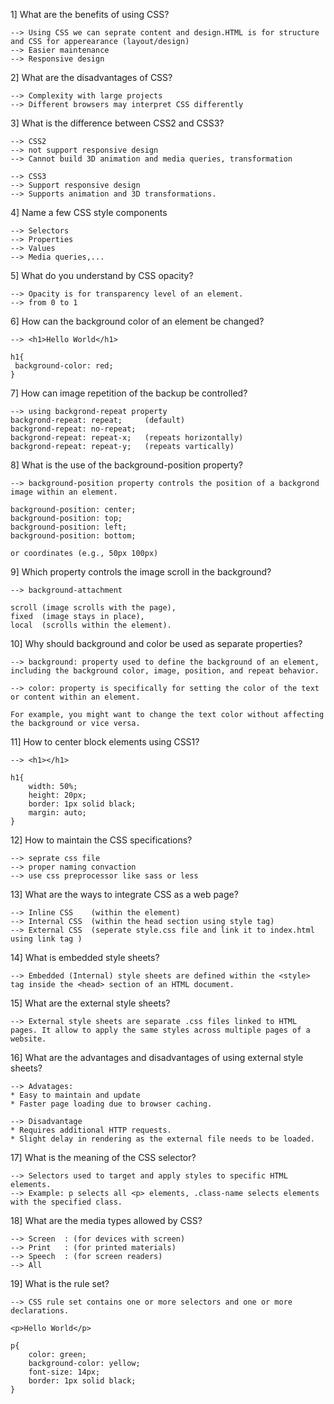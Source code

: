 1] What are the benefits of using CSS?

    --> Using CSS we can seprate content and design.HTML is for structure and CSS for apperearance (layout/design)
    --> Easier maintenance
    --> Responsive design

2] What are the disadvantages of CSS?

    --> Complexity with large projects
    --> Different browsers may interpret CSS differently

3] What is the difference between CSS2 and CSS3?

    --> CSS2
    --> not support responsive design
    --> Cannot build 3D animation and media queries, transformation

    --> CSS3
    --> Support responsive design
    --> Supports animation and 3D transformations.

4] Name a few CSS style components

    --> Selectors
    --> Properties
    --> Values
    --> Media queries,...

5] What do you understand by CSS opacity?

    --> Opacity is for transparency level of an element.
    --> from 0 to 1

6] How can the background color of an element be changed?

    --> <h1>Hello World</h1>

    h1{
     background-color: red;
    }

7] How can image repetition of the backup be controlled?

    --> using backgrond-repeat property
    backgrond-repeat: repeat;     (default)
    backgrond-repeat: no-repeat;
    backgrond-repeat: repeat-x;   (repeats horizontally) 
    backgrond-repeat: repeat-y;   (repeats vartically)

8] What is the use of the background-position property?

    --> background-position property controls the position of a backgrond image within an element.

    background-position: center;
    background-position: top;
    background-position: left;
    background-position: bottom;

    or coordinates (e.g., 50px 100px)

9] Which property controls the image scroll in the background?

    --> background-attachment

    scroll (image scrolls with the page),
    fixed  (image stays in place),
    local  (scrolls within the element).


10] Why should background and color be used as separate properties?

    --> background: property used to define the background of an element, including the background color, image, position, and repeat behavior.

    --> color: property is specifically for setting the color of the text or content within an element.
    
    For example, you might want to change the text color without affecting the background or vice versa.

11] How to center block elements using CSS1?

    --> <h1></h1>

    h1{
        width: 50%;
        height: 20px;
        border: 1px solid black;
        margin: auto;
    }

12] How to maintain the CSS specifications?

    --> seprate css file 
    --> proper naming convaction
    --> use css preprocessor like sass or less


13] What are the ways to integrate CSS as a web page?

    --> Inline CSS    (within the element)
    --> Internal CSS  (within the head section using style tag)
    --> External CSS  (seperate style.css file and link it to index.html using link tag )

14] What is embedded style sheets?

    --> Embedded (Internal) style sheets are defined within the <style> tag inside the <head> section of an HTML document.

15] What are the external style sheets?

    --> External style sheets are separate .css files linked to HTML pages. It allow to apply the same styles across multiple pages of a website.

16] What are the advantages and disadvantages of using external style sheets?

    --> Advatages:
    * Easy to maintain and update
    * Faster page loading due to browser caching.

    --> Disadvantage
    * Requires additional HTTP requests.
    * Slight delay in rendering as the external file needs to be loaded.

17] What is the meaning of the CSS selector?

    --> Selectors used to target and apply styles to specific HTML elements. 
    --> Example: p selects all <p> elements, .class-name selects elements with the specified class.

18] What are the media types allowed by CSS?

    --> Screen  : (for devices with screen)
    --> Print   : (for printed materials)
    --> Speech  : (for screen readers)
    --> All     

19] What is the rule set? 

    --> CSS rule set contains one or more selectors and one or more declarations.

    <p>Hello World</p>

    p{
        color: green;
        background-color: yellow;
        font-size: 14px;
        border: 1px solid black;
    }
